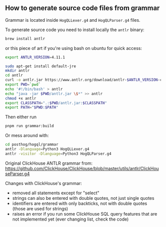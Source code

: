 ## How to generate source code files from grammar

Grammar is located inside `HogQLLexer.g4` and `HogQLParser.g4` files.

To generate source code you need to install locally the `antlr` binary:

```bash
brew install antlr
```

or this piece of art if you're using bash on ubuntu for quick access:

```bash
export ANTLR_VERSION=4.11.1

sudo apt-get install default-jre
mkdir antlr
cd antlr
curl -o antlr.jar https://www.antlr.org/download/antlr-$ANTLR_VERSION-complete.jar
export PWD=`pwd`
echo '#!/bin/bash' > antlr
echo "java -jar $PWD/antlr.jar \$*" >> antlr
chmod +x antlr
export CLASSPATH=".:$PWD/antlr.jar:$CLASSPATH"
export PATH="$PWD:$PATH"
```

Then either run

```bash
pnpm run grammar:build
```

Or mess around with:

```bash
cd posthog/hogql/grammar
antlr -Dlanguage=Python3 HogQLLexer.g4
antlr -visitor -Dlanguage=Python3 HogQLParser.g4
```

Original ClickHouse ANTLR grammar from: https://github.com/ClickHouse/ClickHouse/blob/master/utils/antlr/ClickHouseParser.g4

Changes with ClickHouse's grammar:
- removed all statements except for "select"
- strings can also be entered with double quotes, not just single quotes
- identifiers are entered with only backticks, not with double quotes (those are used for strings) 
- raises an error if you run some ClickHouse SQL query features that are not implemented yet (ever changing list, check the code)
 